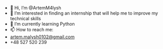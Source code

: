 - 👋 Hi, I’m @ArtemM4lysh
- 👀 I’m interested in finding an internship that will help me to improve my technical skills
- 🌱 I’m currently learning Python
- 📫 How to reach me:
- artem.malysh0102@gmail.com
- +48 527 520 239
